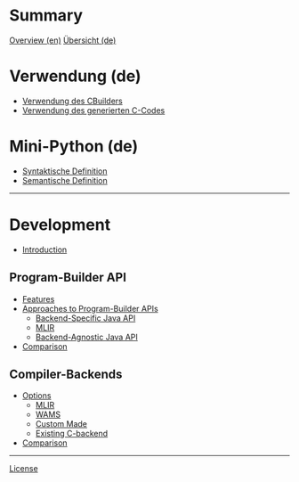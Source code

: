 <!--
SPDX-FileCopyrightText: 2024 Mini-Python Builder Contributors

SPDX-License-Identifier: CC-BY-SA-4.0

Mini-Python Builder documentation © 2024 by Mini-Python Builder Contributors is licensed under CC BY-SA 4.0.

-->

# Summary

[Overview (en)](readme.en.link.md)
[Übersicht (de)](readme.md)

# Verwendung (de)

- [Verwendung des CBuilders](usage_cbuilder.md)
- [Verwendung des generierten C-Codes](usage_generated_code.md)

# Mini-Python (de)

- [Syntaktische Definition](syntax_definition.md)
- [Semantische Definition](semantic_definition.md)

-----------

# Development

- [Introduction]()

## Program-Builder API

- [Features]()
- [Approaches to Program-Builder APIs]()
    - [Backend-Specific Java API]() <!-- the least specific one: both frontend and backend specific -->
    - [MLIR]() <!-- the most generic approach discussed here: neither frontend nor backend specific -->
    - [Backend-Agnostic Java API]() <!-- a middle ground: generic backend intended -->
- [Comparison]()

## Compiler-Backends

- [Options]()
    - [MLIR](development/backends/mlir.md)
    - [WAMS]()
    - [Custom Made]()
    - [Existing C-backend]()
- [Comparison](development/backends/comparison.md)


-----------

[License](license.link.md)
